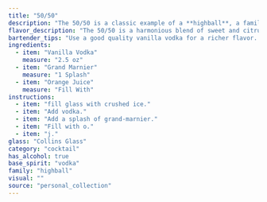 ```yaml
---
title: "50/50"
description: "The 50/50 is a classic example of a **highball**, a family of mixed drinks typically served in tall glasses with a base spirit and a mixer. Its origins likely lie in the early 20th century, where the popularity of citrus-based cocktails like the Screwdriver and Orange Blossom blossomed. "
flavor_description: "The 50/50 is a harmonious blend of sweet and citrusy notes. The vanilla vodka provides a creamy, comforting base, while Grand Marnier adds a rich orange liqueur complexity. Fresh orange juice balances the sweetness with a bright, tangy zest. The result is a smooth, refreshing cocktail that's both sophisticated and easy to drink. "
bartender_tips: "Use a good quality vanilla vodka for a richer flavor. Ensure the Grand Marnier is chilled for a crisp, refreshing finish.  Shake the cocktail hard with ice to create a smooth, velvety texture. If you prefer a sweeter drink, add a splash of simple syrup. Garnish with an orange peel for an aromatic touch. "
ingredients:
  - item: "Vanilla Vodka"
    measure: "2.5 oz"
  - item: "Grand Marnier"
    measure: "1 Splash"
  - item: "Orange Juice"
    measure: "Fill With"
instructions:
  - item: "fill glass with crushed ice."
  - item: "Add vodka."
  - item: "Add a splash of grand-marnier."
  - item: "Fill with o."
  - item: "j."
glass: "Collins Glass"
category: "cocktail"
has_alcohol: true
base_spirit: "vodka"
family: "highball"
visual: ""
source: "personal_collection"
---
```


